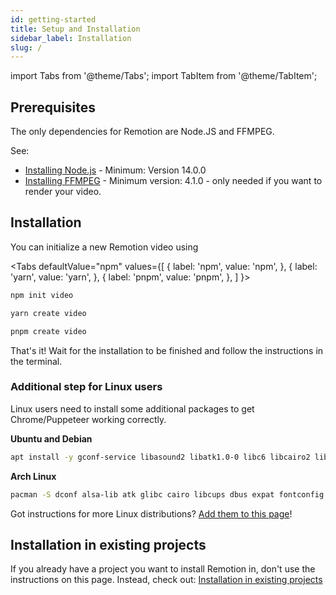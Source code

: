 ```yaml
---
id: getting-started
title: Setup and Installation
sidebar_label: Installation
slug: /
---
```


import Tabs from '@theme/Tabs';
import TabItem from '@theme/TabItem';

## Prerequisites

The only dependencies for Remotion are Node.JS and FFMPEG.

See:

- [Installing Node.js](https://nodejs.org/en/download/) - Minimum: Version 14.0.0
- [Installing FFMPEG](https://github.com/adaptlearning/adapt_authoring/wiki/Installing-FFmpeg) - Minimum version: 4.1.0 - only needed if you want to render your video.

## Installation

You can initialize a new Remotion video using

<Tabs
defaultValue="npm"
values={[
{ label: 'npm', value: 'npm', },
{ label: 'yarn', value: 'yarn', },
{ label: 'pnpm', value: 'pnpm', },
]
}>
<TabItem value="npm">

```bash
npm init video
```

  </TabItem>

  <TabItem value="yarn">

```bash
yarn create video
```

  </TabItem>
  <TabItem value="pnpm">

```bash
pnpm create video
```

  </TabItem>
</Tabs>

That's it! Wait for the installation to be finished and follow the instructions in the terminal.

### Additional step for Linux users

Linux users need to install some additional packages to get Chrome/Puppeteer working correctly.

**Ubuntu and Debian**

```bash
apt install -y gconf-service libasound2 libatk1.0-0 libc6 libcairo2 libcups2 libdbus-1-3 libexpat1 libfontconfig1 libgcc1 libgconf-2-4 libgdk-pixbuf2.0-0 libglib2.0-0 libgtk-3-0 libnspr4 libpango-1.0-0 libpangocairo-1.0-0 libstdc++6 libx11-6 libx11-xcb1 libxcb1 libxcomposite1 libxcursor1 libxdamage1 libxext6 libxfixes3 libxi6 libxrandr2 libxrender1 libxss1 libxtst6 ca-certificates fonts-liberation libappindicator1 libnss3 lsb-release xdg-utils wget libgbm-dev
```

**Arch Linux**

```bash
pacman -S dconf alsa-lib atk glibc cairo libcups dbus expat fontconfig gcc gdk-pixbuf2 glib2 gtk3 nspr pango gcc-libs libx11 libxcomposite libxcursor libxdamage libxext libxfixes libxi libxrandr libxrender libxss libxtst ca-certificates ttf-liberation libappindicator-gtk3 nss lsb-release xdg-utils wget mesa
```

Got instructions for more Linux distributions? [Add them to this page](https://github.com/remotion-dev/remotion/edit/main/packages/docs/docs/getting-started.md)!

## Installation in existing projects

If you already have a project you want to install Remotion in, don't use the instructions on this page. Instead, check out: [Installation in existing projects](/docs/brownfield)
